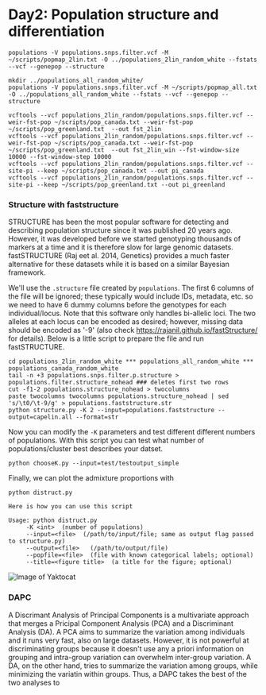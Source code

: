 # Day2: Population structure and differentiation 
```
populations -V populations.snps.filter.vcf -M ~/scripts/popmap_2lin.txt -O ../populations_2lin_random_white --fstats --vcf --genepop --structure

mkdir ../populations_all_random_white/
populations -V populations.snps.filter.vcf -M ~/scripts/popmap_all.txt -O ../populations_all_random_white --fstats --vcf --genepop --structure

vcftools --vcf populations_2lin_random/populations.snps.filter.vcf --weir-fst-pop ~/scripts/pop_canada.txt --weir-fst-pop ~/scripts/pop_greenland.txt  --out fst_2lin
vcftools --vcf populations_2lin_random/populations.snps.filter.vcf --weir-fst-pop ~/scripts/pop_canada.txt --weir-fst-pop ~/scripts/pop_greenland.txt  --out fst_2lin_win --fst-window-size 10000 --fst-window-step 10000
vcftools --vcf populations_2lin_random/populations.snps.filter.vcf --site-pi --keep ~/scripts/pop_canada.txt --out pi_canada
vcftools --vcf populations_2lin_random/populations.snps.filter.vcf --site-pi --keep ~/scripts/pop_greenland.txt --out pi_greenland
```
### Structure with faststructure
STRUCTURE has been the most popular software for detecting and describing population structure since it was published 20 years ago. However, it was developed before we started genotyping thousands of markers at a time and it is therefore slow for large genomic datasets. fastSTRUCTURE (Raj eet al. 2014, Genetics) provides a much faster alternative for these datasets while it is based on a similar Bayesian framework. 

We'll use the ```.structure``` file created by ```populations```. The first 6 columns of the file will be ignored; these typically would include IDs, metadata, etc. so we need to have 6 dummy columns before the genotypes for each individual/locus. Note that this software only handles bi-allelic loci. The two alleles at each locus can be encoded as desired; however, missing data should be encoded as '-9' (also check https://rajanil.github.io/fastStructure/ for details). Below is a little script to prepare the file and run fastSTRUCTURE. 
```
cd populations_2lin_random_white *** populations_all_random_white *** populations_canada_random_white
tail -n +3 populations.snps.filter.p.structure > populations.filter.structure_nohead ### deletes first two rows
cut -f1-2 populations.structure_nohead > twocolumns
paste twocolumns twocolumns populations.structure_nohead | sed 's/\t0/\t-9/g' > populations.faststructure.str
python structure.py -K 2 --input=populations.faststructure --output=capelin.all --format=str 
```
Now you can modify the ```-K``` parameters and test different different numbers of populations.
With this script you can test what number of populations/cluster best describes your datset.
```
python chooseK.py --input=test/testoutput_simple
```
Finally, we can plot the admixture proportions with 
```
python distruct.py

Here is how you can use this script

Usage: python distruct.py
     -K <int>  (number of populations)
     --input=<file>  (/path/to/input/file; same as output flag passed to structure.py)
     --output=<file>   (/path/to/output/file)
     --popfile=<file>  (file with known categorical labels; optional)
     --title=<figure title>  (a title for the figure; optional)
```     
![Image of Yaktocat](https://octodex.github.com/images/yaktocat.png)


### DAPC
A Discrimant Analysis of Principal Components is a multivariate approach that merges a Pricipal Component Analysis (PCA) and a Discriminant Analysis (DA). A PCA aims to summarize the variation among individuals and it runs very fast, also on large datasets. However, it is not powerful at discriminating groups because it doesn't use any a priori information on grouping and intra-group variation can overwhelm inter-group variation. A DA, on the other hand, tries to summarize the variation among groups, while minimizing the variatin within groups. Thus, a DAPC takes the best of the two analyses to 
